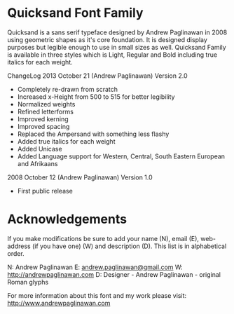 Quicksand Font Family
========================

Quicksand is a sans serif typeface designed by Andrew Paglinawan in 2008 using geometric shapes as it's core foundation. It is designed display purposes but legible enough to use in small sizes as well. Quicksand Family is available in three styles which is Light, Regular and Bold including true italics for each weight.

ChangeLog
2013 October 21 (Andrew Paglinawan) Version 2.0
- Completely re-drawn from scratch
- Increased x-Height from 500 to 515 for better legibility
- Normalized weights
- Refined letterforms
- Improved kerning
- Improved spacing
- Replaced the Ampersand with something less flashy
- Added true italics for each weight
- Added Unicase
- Added Language support for Western, Central, South Eastern European and Afrikaans

2008 October 12 (Andrew Paglinawan) Version 1.0
- First public release

Acknowledgements
========================
If you make modifications be sure to add your name (N), email (E), web-address
(if you have one) (W) and description (D). This list is in alphabetical order.

N: Andrew Paglinawan
E: andrew.paglinawan@gmail.com
W: http://andrewpaglinawan.com
D: Designer - Andrew Paglinawan - original Roman glyphs

For more information about this font and my work please visit: http://www.andrewpaglinawan.com
